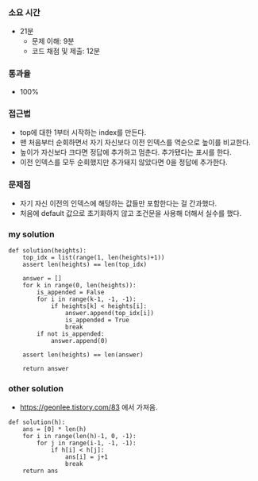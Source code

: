 ### 소요 시간
- 21분
    - 문제 이해: 9분
    - 코드 채점 및 제출: 12분

### 통과율
- 100%

### 접근법
- top에 대한 1부터 시작하는 index를 만든다.
- 맨 처음부터 순회하면서 자기 자신보다 이전 인덱스를 역순으로 높이를 비교한다.
- 높이가 자신보다 크다면 정답에 추가하고 멈춘다. 추가됐다는 표시를 한다.
- 이전 인덱스를 모두 순회했지만 추가돼지 않았다면 0을 정답에 추가한다.

### 문제점
- 자기 자신 이전의 인덱스에 해당하는 값들만 포함한다는 걸 간과했다.
- 처음에 default 값으로 초기화하지 않고 조건문을 사용해 더해서 실수를 했다.

### my solution
```
def solution(heights):
    top_idx = list(range(1, len(heights)+1))
    assert len(heights) == len(top_idx)
    
    answer = []
    for k in range(0, len(heights)):
        is_appended = False
        for i in range(k-1, -1, -1):
            if heights[k] < heights[i]:
                answer.append(top_idx[i])
                is_appended = True
                break
        if not is_appended:
            answer.append(0)
    
    assert len(heights) == len(answer)
    
    return answer
```

### other solution
- https://geonlee.tistory.com/83 에서 가져옴.
```
def solution(h):
    ans = [0] * len(h)
    for i in range(len(h)-1, 0, -1):
        for j in range(i-1, -1, -1):
            if h[i] < h[j]:
                ans[i] = j+1
                break
    return ans
```